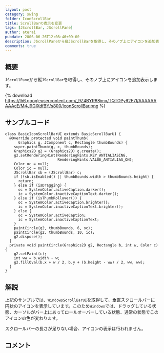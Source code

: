 ```yaml
---
layout: post
category: swing
folder: IconScrollBar
title: ScrollBarの表示を変更
tags: [JScrollBar, JScrollPane]
author: aterai
pubdate: 2006-06-26T12:08:46+09:00
description: JScrollPaneから縦JScrollBarを取得し、そのノブ上にアイコンを追加表示します。
comments: true
---
```

## 概要
`JScrollPane`から縦`JScrollBar`を取得し、そのノブ上にアイコンを追加表示します。

{% download https://lh6.googleusercontent.com/_9Z4BYR88imo/TQTOPy62F7I/AAAAAAAAAcE/M4J9GIXdfBY/s800/IconScrollBar.png %}

## サンプルコード
<pre class="prettyprint"><code>class BasicIconScrollBarUI extends BasicScrollBarUI {
  @Override protected void paintThumb(
      Graphics g, JComponent c, Rectangle thumbBounds) {
    super.paintThumb(g, c, thumbBounds);
    Graphics2D g2 = (Graphics2D) g.create();
    g2.setRenderingHint(RenderingHints.KEY_ANTIALIASING,
                        RenderingHints.VALUE_ANTIALIAS_ON);
    Color oc = null;
    Color ic = null;
    JScrollBar sb = (JScrollBar) c;
    if (!sb.isEnabled() || thumbBounds.width &gt; thumbBounds.height) {
      return;
    } else if (isDragging) {
      oc = SystemColor.activeCaption.darker();
      ic = SystemColor.inactiveCaptionText.darker();
    } else if (isThumbRollover()) {
      oc = SystemColor.activeCaption.brighter();
      ic = SystemColor.inactiveCaptionText.brighter();
    } else {
      oc = SystemColor.activeCaption;
      ic = SystemColor.inactiveCaptionText;
    }
    paintCircle(g2, thumbBounds, 6, oc);
    paintCircle(g2, thumbBounds, 10, ic);
    g2.dispose();
  }
  private void paintCircle(Graphics2D g2, Rectangle b, int w, Color c) {
    g2.setPaint(c);
    int ww = b.width - w;
    g2.fillOval(b.x + w / 2, b.y + (b.height - ww) / 2, ww, ww);
  }
}
</code></pre>

## 解説
上記のサンプルでは、`WindowsScrollBarUI`を取得して、垂直スクロールバーに円状のアイコンを表示しています。このため`Windows`では、ドラッグしている状態、カーソルがバー上にあってロールオーバーしている状態、通常の状態でこのアイコンの色が変わります。

スクロールバーの長さが足りない場合、アイコンの表示は行われません。

## コメント
